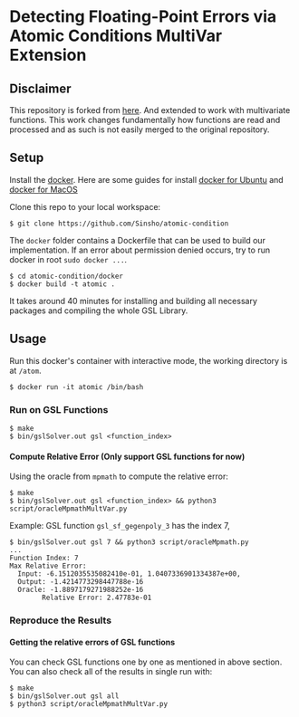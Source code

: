 # Detecting Floating-Point Errors via Atomic Conditions MultiVar Extension
## Disclaimer
This repository is forked from [here](https://github.com/FP-Analysis/atomic-condition). And extended to work with
multivariate functions. This work changes fundamentally how functions are read and processed and as such is not
easily merged to the original repository.


## Setup
Install the [docker](https://www.docker.com/). Here are some guides for install [docker for Ubuntu](https://docs.docker.com/install/linux/docker-ce/ubuntu/) and [docker for MacOS](https://docs.docker.com/docker-for-mac/install/)

Clone this repo to your local workspace:
```
$ git clone https://github.com/Sinsho/atomic-condition
```

The `docker` folder contains a Dockerfile that can be used to build our implementation. If an error about permission denied occurs, try to run docker in root `sudo docker ...`.
```
$ cd atomic-condition/docker
$ docker build -t atomic .
```
It takes around 40 minutes for installing and building all necessary packages and compiling the whole GSL Library.

## Usage
Run this docker's container with interactive mode, the working directory is at `/atom`.
```
$ docker run -it atomic /bin/bash
```

### Run on GSL Functions
```
$ make
$ bin/gslSolver.out gsl <function_index>
```

#### Compute Relative Error (Only support GSL functions for now)
Using the oracle from `mpmath` to compute the relative error:
```
$ make
$ bin/gslSolver.out gsl <function_index> && python3 script/oracleMpmathMultVar.py
```

Example: GSL function `gsl_sf_gegenpoly_3` has the index 7,
```
$ bin/gslSolver.out gsl 7 && python3 script/oracleMpmath.py
...
Function Index: 7
Max Relative Error:
  Input: -6.1512035535082410e-01, 1.0407336901334387e+00, 
  Output: -1.4214773298447788e-16
  Oracle: -1.8897179271988252e-16
        Relative Error: 2.47783e-01
```

### Reproduce the Results
#### Getting the relative errors of GSL functions
You can check GSL functions one by one as mentioned in above section.
You can also check all of the results in single run with:
```
$ make
$ bin/gslSolver.out gsl all
$ python3 script/oracleMpmathMultVar.py
```